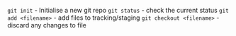 `git init` - Initialise a new git repo
`git status` - check the current status
`git add <filename>` - add files to tracking/staging
`git checkout <filename>` - discard any changes to file